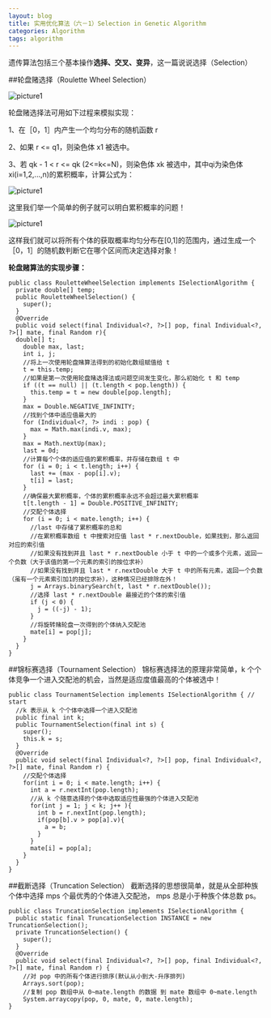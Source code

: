 ```yaml
---
layout: blog
title: 实用优化算法（六－1）Selection in Genetic Algorithm
categories: Algorithm
tags: algorithm
---
```

遗传算法包括三个基本操作**选择、交叉、变异**，这一篇说说选择（Selection）

##轮盘赌选择（Roulette Wheel Selection）

![picture1]({{site.blogimgurl}}/2014-11-18-01.png "roulette wheel selection")

轮盘赌选择法可用如下过程来模拟实现：

1、在［0，1］内产生一个均匀分布的随机函数 r 

2、如果 r <= q1，则染色体 x1 被选中。

3、若 qk - 1 < r <= qk (2<=k<=N)，则染色体 xk 被选中，其中qi为染色体xi(i=1,2,...,n)的累积概率，计算公式为：

![picture1]({{site.blogimgurl}}/2014-11-18-02.png "caculation")

这里我们举一个简单的例子就可以明白累积概率的问题！

![picture1]({{site.blogimgurl}}/2014-11-18-03.png "cumulative probability")

这样我们就可以将所有个体的获取概率均匀分布在[0,1]的范围内，通过生成一个［0，1］的随机数判断它在哪个区间而决定选择对象！

**轮盘赌算法的实现步骤：**

    public class RouletteWheelSelection implements ISelectionAlgorithm {
      private double[] temp;
      public RouletteWheelSelection() {
        super();
      }
      @Override
      public void select(final Individual<?, ?>[] pop, final Individual<?, ?>[] mate, final Random r){
      double[] t;
        double max, last;
        int i, j;
        //将上一次使用轮盘赌算法得到的初始化数组赋值给 t
        t = this.temp;
        //如果是第一次使用轮盘赌选择法或问题空间发生变化，那么初始化 t 和 temp
        if ((t == null) || (t.length < pop.length)) {
          this.temp = t = new double[pop.length];
        }
        max = Double.NEGATIVE_INFINITY;
        //找到个体中适应值最大的
        for (Individual<?, ?> indi : pop) {
          max = Math.max(indi.v, max);
        }
        max = Math.nextUp(max);
        last = 0d;
        //计算每个个体的适应值的累积概率，并存储在数组 t 中
        for (i = 0; i < t.length; i++) {
          last += (max - pop[i].v);
          t[i] = last;
        }
        //确保最大累积概率，个体的累积概率永远不会超过最大累积概率
        t[t.length - 1] = Double.POSITIVE_INFINITY;
        //交配个体选择
        for (i = 0; i < mate.length; i++) {
          //last 中存储了累积概率的总和
          //在累积概率数组 t 中搜索对应值 last * r.nextDouble，如果找到，那么返回对应的索引值
          //如果没有找到并且 last * r.nextDouble 小于 t 中的一个或多个元素，返回一个负数（大于该值的第一个元素的索引的按位求补）
          //如果没有找到并且 last * r.nextDouble 大于 t 中的所有元素，返回一个负数（虽有一个元素索引加1的按位求补），这种情况已经排除在外！
          j = Arrays.binarySearch(t, last * r.nextDouble());
          //选择 last * r.nextDouble 最接近的个体的索引值
          if (j < 0) {
            j = ((-j) - 1);
          }
          //将旋转赌轮盘一次得到的个体纳入交配池
          mate[i] = pop[j];
        }
      }
    }

##锦标赛选择（Tournament Selection）
锦标赛选择法的原理非常简单，k 个个体竞争一个进入交配池的机会，当然是适应度值最高的个体被选中！

    public class TournamentSelection implements ISelectionAlgorithm { // start
      //k 表示从 k 个个体中选择一个进入交配池
      public final int k;
      public TournamentSelection(final int s) {
        super();
        this.k = s;
      }
      @Override
      public void select(final Individual<?, ?>[] pop, final Individual<?, ?>[] mate, final Random r) {
        //交配个体选择
        for(int i = 0; i < mate.length; i++) {
          int a = r.nextInt(pop.length);
          //从 k 个随意选择的个体中选取适应性最强的个体进入交配池
          for(int j = 1; j < k; j++ ){
            int b = r.nextInt(pop.length);
            if(pop[b].v > pop[a].v){
              a = b;
            }
          }
          mate[i] = pop[a];
        }
      }
    }

##截断选择（Truncation Selection）
截断选择的思想很简单，就是从全部种族个体中选择 mps 个最优秀的个体进入交配池， mps 总是小于种族个体总数 ps。

    public class TruncationSelection implements ISelectionAlgorithm {
      public static final TruncationSelection INSTANCE = new TruncationSelection();
      private TruncationSelection() {
        super();
      }
      @Override
      public void select(final Individual<?, ?>[] pop, final Individual<?, ?>[] mate, final Random r) {
        //对 pop 中的所有个体进行排序(默认从小到大-升序排列)
        Arrays.sort(pop);
        //复制 pop 数组中从 0~mate.length 的数据 到 mate 数组中 0~mate.length
        System.arraycopy(pop, 0, mate, 0, mate.length);
    }
